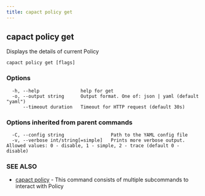 ```yaml
---
title: capact policy get
---
```


## capact policy get

Displays the details of current Policy

```
capact policy get [flags]
```

### Options

```
  -h, --help               help for get
  -o, --output string      Output format. One of: json | yaml (default "yaml")
      --timeout duration   Timeout for HTTP request (default 30s)
```

### Options inherited from parent commands

```
  -C, --config string                 Path to the YAML config file
  -v, --verbose int/string[=simple]   Prints more verbose output. Allowed values: 0 - disable, 1 - simple, 2 - trace (default 0 - disable)
```

### SEE ALSO

* [capact policy](capact_policy.md)	 - This command consists of multiple subcommands to interact with Policy

